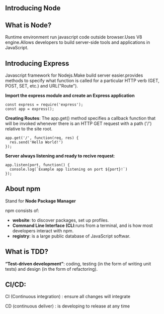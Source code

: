 ## Introducing Node
## What is Node?
Runtime environment run javascript code outside browser.Uses V8 engine.Allows developers to build server-side tools and applications in JavaScript.

## Introducing Express
Javascript framework for Nodejs.Make build server easier.provides methods to specify what function is called for a particular HTTP verb (GET, POST, SET, etc.) and URL("Route").

**Import the express module and create an Express application**
```
const express = require('express');
const app = express();
````
**Creating Routes**: The app.get() method specifies a callback function that will be invoked whenever there is an HTTP GET request with a path ('/') relative to the site root.
```
app.get('/', function(req, res) {
  res.send('Hello World!')
});
```
**Server always listening and ready to recive request**:
```
app.listen(port, function() {
  console.log(`Example app listening on port ${port}!`)
});
```
## About npm
Stand for **Node Package Manager** 

npm consists of:
- **website**: to discover packages, set up profiles. 
- **Command Line Interface (CLI**:runs from a terminal, and is how most developers interact with npm.
- **registry**: is a large public database of JavaScript softwar.
## What is TDD?
**“Test-driven development”**: coding, testing (in the form of writing unit tests) and design (in the form of refactoring).
## CI/CD:
CI (Continuous integration) : ensure all changes will integrate

CD (continuous deliver) : is developing to release at any time